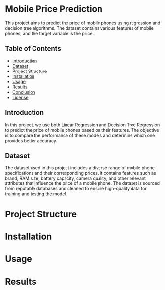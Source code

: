 # Mobile Price Prediction
This project aims to predict the price of mobile phones using regression and decision tree algorithms. The dataset contains various features of mobile phones, and the target variable is the price.

## Table of Contents
- [Introduction](#introduction)
- [Dataset](#dataset)
- [Project Structure](#project-structure)
- [Installation](#installation)
- [Usage](#usage)
- [Results](#results)
- [Conclusion](#conclusion)
- [License](#license)


## Introduction
In this project, we use both Linear Regression and Decision Tree Regression to predict the price of mobile phones based on their features. The objective is to compare the performance of these models and determine which one provides better accuracy.

## Dataset
The dataset used in this project includes a diverse range of mobile phone specifications and their corresponding prices. It contains features such as brand, RAM size, battery capacity, camera quality, and other relevant attributes that influence the price of a mobile phone. The dataset is sourced from reputable databases and cleaned to ensure high-quality data for training and testing the model.

# Project Structure


# Installation

# Usage


# Results
